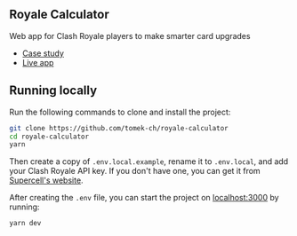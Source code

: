 ## Royale Calculator

Web app for Clash Royale players to make smarter card upgrades

- [Case study](https://tomek-ch.github.io/projects/royale-calculator/)
- [Live app](https://royale-calculator.vercel.app/)

## Running locally

Run the following commands to clone and install the project:

```bash
git clone https://github.com/tomek-ch/royale-calculator
cd royale-calculator
yarn
```

Then create a copy of `.env.local.example`, rename it to `.env.local`, and add your Clash Royale API key. If you don't have one, you can get it from [Supercell's website](https://developer.clashroyale.com/).

After creating the `.env` file, you can start the project on [localhost:3000](http://localhost:3000) by running:

```bash
yarn dev
```
